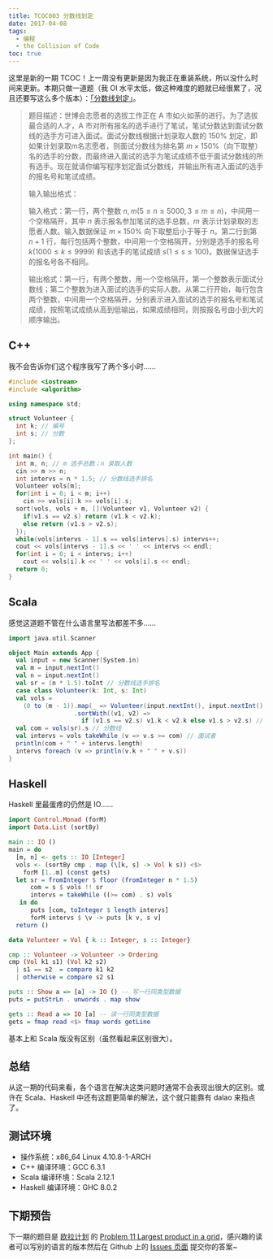 ```yaml
---
title: TCOC003 分数线划定
date: 2017-04-08
tags:
  - 编程
  - the Collision of Code
toc: true
---
```


这里是新的一期 TCOC！上一周没有更新是因为我正在重装系统，所以没什么时间来更新。本期只做一道题（我 OI 水平太低，做这种难度的题就已经很累了，况且还要写这么多个版本）：[「分数线划定」](https://www.luogu.org/problem/show?pid=1068)。

<!-- more -->

> 题目描述：世博会志愿者的选拔工作正在 A 市如火如荼的进行。为了选拔最合适的人才，A 市对所有报名的选手进行了笔试，笔试分数达到面试分数线的选手方可进入面试。面试分数线根据计划录取人数的 150% 划定，即如果计划录取m名志愿者，则面试分数线为排名第 $m \times 150\%$（向下取整）名的选手的分数，而最终进入面试的选手为笔试成绩不低于面试分数线的所有选手。现在就请你编写程序划定面试分数线，并输出所有进入面试的选手的报名号和笔试成绩。
>
> 输入输出格式：
>
> 输入格式：第一行，两个整数 $n, m (5 \leq n \leq 5000, 3 \leq m \leq n)$，中间用一个空格隔开，其中 $n$ 表示报名参加笔试的选手总数，$m$ 表示计划录取的志愿者人数。输入数据保证 $m \times 150\%$ 向下取整后小于等于 $n$。第二行到第 $n + 1$ 行，每行包括两个整数，中间用一个空格隔开，分别是选手的报名号 $k (1000 \leq k \leq 9999)$ 和该选手的笔试成绩 $s (1 \leq s \leq 100)$。数据保证选手的报名号各不相同。
>
> 输出格式：第一行，有两个整数，用一个空格隔开，第一个整数表示面试分数线；第二个整数为进入面试的选手的实际人数。从第二行开始，每行包含两个整数，中间用一个空格隔开，分别表示进入面试的选手的报名号和笔试成绩，按照笔试成绩从高到低输出，如果成绩相同，则按报名号由小到大的顺序输出。

## C++

我不会告诉你们这个程序我写了两个多小时……

```cpp
#include <iostream>
#include <algorithm>

using namespace std;

struct Volunteer {
  int k; // 编号
  int s; // 分数
};

int main() {
  int m, n; // m 选手总数；n 录取人数
  cin >> m >> n;
  int intervs = n * 1.5; // 分数线选手排名
  Volunteer vols[m];
  for(int i = 0; i < m; i++)
    cin >> vols[i].k >> vols[i].s;
  sort(vols, vols + m, [](Volunteer v1, Volunteer v2) {
    if(v1.s == v2.s) return (v1.k < v2.k);
    else return (v1.s > v2.s);
  });
  while(vols[intervs - 1].s == vols[intervs].s) intervs++;
  cout << vols[intervs - 1].s << ' ' << intervs << endl;
  for(int i = 0; i < intervs; i++)
    cout << vols[i].k << ' ' << vols[i].s << endl;
  return 0;
}
```

## Scala

感觉这道题不管在什么语言里写法都差不多……

```scala
import java.util.Scanner

object Main extends App {
  val input = new Scanner(System.in)
  val m = input.nextInt()
  val n = input.nextInt()
  val sr = (n * 1.5).toInt // 分数线选手排名
  case class Volunteer(k: Int, s: Int)
  val vols =
    (0 to (m - 1)).map(_ => Volunteer(input.nextInt(), input.nextInt())) // 读选手数据
                  .sortWith((v1, v2) =>
                    if (v1.s == v2.s) v1.k < v2.k else v1.s > v2.s) // 排序
  val com = vols(sr).s // 分数线
  val intervs = vols takeWhile (v => v.s >= com) // 面试者
  println(com + " " + intervs.length)
  intervs foreach (v => println(v.k + " " + v.s))
}
```

## Haskell

Haskell 里最蛋疼的仍然是 IO……

```haskell
import Control.Monad (forM)
import Data.List (sortBy)

main :: IO ()
main = do
  [m, n] <- gets :: IO [Integer]
  vols <- (sortBy cmp . map (\[k, s] -> Vol k s)) <$>
    forM [1..m] (const gets)
  let sr = fromInteger $ floor (fromInteger n * 1.5)
      com = s $ vols !! sr
      intervs = takeWhile ((>= com) . s) vols
   in do
      puts [com, toInteger $ length intervs]
      forM intervs $ \v -> puts [k v, s v]
  return ()

data Volunteer = Vol { k :: Integer, s :: Integer}

cmp :: Volunteer -> Volunteer -> Ordering
cmp (Vol k1 s1) (Vol k2 s2)
  | s1 == s2  = compare k1 k2
  | otherwise = compare s2 s1

puts :: Show a => [a] -> IO () -- 写一行同类型数据
puts = putStrLn . unwords . map show

gets :: Read a => IO [a] -- 读一行同类型数据
gets = fmap read <$> fmap words getLine
```

基本上和 Scala 版没有区别（虽然看起来区别很大）。

## 总结

从这一期的代码来看，各个语言在解决这类问题时通常不会表现出很大的区别。或许在 Scala、Haskell 中还有这题更简单的解法，这个就只能靠有 dalao 来指点了。

## 测试环境

- 操作系统：x86_64 Linux 4.10.8-1-ARCH
- C++ 编译环境：GCC 6.3.1
- Scala 编译环境：Scala 2.12.1
- Haskell 编译环境：GHC 8.0.2

## 下期预告

下一期的题目是 [欧拉计划](https://projecteuler.net/) 的 [Problem 11 Largest product in a grid](https://projecteuler.net/problem=11)，感兴趣的读者可以写别的语言的版本然后在 Github 上的 [Issues 页面](https://github.com/paro-zo/blog/issues) 提交你的答案~
